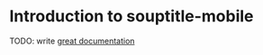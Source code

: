 # Introduction to souptitle-mobile

TODO: write [great documentation](http://jacobian.org/writing/what-to-write/)
